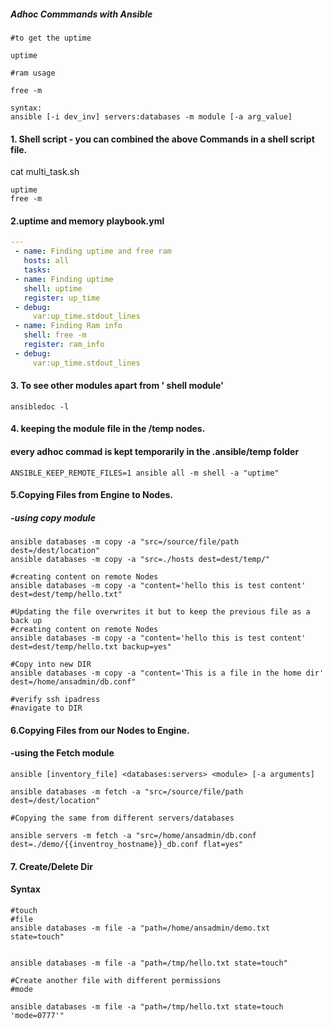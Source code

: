 ##### Adhoc Commmands with Ansible

```
#to get the uptime

uptime

#ram usage

free -m

syntax:
ansible [-i dev_inv] servers:databases -m module [-a arg_value]
```
#### 1. Shell script - you can combined the above Commands in a shell script file.

cat multi_task.sh
```
uptime
free -m

```

#### 2.uptime and memory playbook.yml

```yml
---
 - name: Finding uptime and free ram
   hosts: all
   tasks:
 - name: Finding uptime
   shell: uptime
   register: up_time
 - debug:
     var:up_time.stdout_lines
 - name: Finding Ram info
   shell: free -m
   register: ram_info
 - debug:
     var:up_time.stdout_lines

```

#### 3. To see other modules apart from ' shell module'

```
ansibledoc -l
```


#### 4. keeping the module file in the /temp nodes.
#### every adhoc commad is kept temporarily in the .ansible/temp folder
```
ANSIBLE_KEEP_REMOTE_FILES=1 ansible all -m shell -a "uptime"

```

#### 5.Copying Files from Engine to Nodes.
##### -using copy module
```
ansible databases -m copy -a "src=/source/file/path dest=/dest/location"
ansible databases -m copy -a "src=./hosts dest=dest/temp/"

#creating content on remote Nodes
ansible databases -m copy -a "content='hello this is test content' dest=dest/temp/hello.txt"

#Updating the file overwrites it but to keep the previous file as a back up
#creating content on remote Nodes
ansible databases -m copy -a "content='hello this is test content' dest=dest/temp/hello.txt backup=yes"

#Copy into new DIR
ansible databases -m copy -a "content='This is a file in the home dir' dest=/home/ansadmin/db.conf"

#verify ssh ipadress
#navigate to DIR
```
#### 6.Copying Files from our Nodes to Engine.
#### -using the Fetch module

```
ansible [inventory_file] <databases:servers> <module> [-a arguments]

ansible databases -m fetch -a "src=/source/file/path dest=/dest/location"

#Copying the same from different servers/databases

ansible servers -m fetch -a "src=/home/ansadmin/db.conf dest=./demo/{{inventroy_hostname}}_db.conf flat=yes"

```


#### 7. Create/Delete Dir
#### Syntax
```
#touch
#file
ansible databases -m file -a "path=/home/ansadmin/demo.txt state=touch"


ansible databases -m file -a "path=/tmp/hello.txt state=touch"

#Create another file with different permissions
#mode

ansible databases -m file -a "path=/tmp/hello.txt state=touch 'mode=0777'"
```
